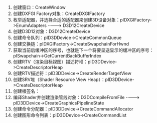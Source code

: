 1. 创建窗口：CreateWindow
2. 创建DXFGI Factory对象：CreateDXGIFactory
3. 枚举适配器，并选择合适的适配器来创建3D设备对象：pIDXGIFactory->EnumAdapters   ---->  D3D12CreateDevice
4. 创建D3D12对象：D3D12CreateDevice
5. 创建命令队列：pID3DDevice->CreateCommonQueue
6. 创建交换链：pIDXGIFactory->CreateSwapchainForHwnd
7. 获取当前后缓冲区的序号，也就是下一个将要呈送显示的缓冲区的序号：pISwapchain->GetCurrentBackBufferIndex
8. 创建RTV（渲染目标视图）描述符堆：pID3DDevice->CreateDescriptorHeap
9. 创建RTV描述符：pID3DDevice->CreateRenderTargetView
10. 创建SRV堆（Shader Resource View Heap）：pID3DDevice->CreateDescriptorHeap
11. 创建根签名：
12. 编译Shader并创建渲染管线对象：D3DCompileFromFile  ----> pID3DDevice->CreateGraphicsPipelineState
13. 创建命令分配器：pID3DDevice->CreateCommandAllocator
14. 创建图形命令列表：pID3DDevice->CreateCommandList

